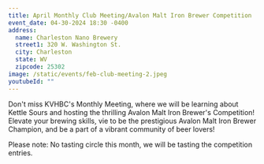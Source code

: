 ```yaml
---
title: April Monthly Club Meeting/Avalon Malt Iron Brewer Competition
event_date: 04-30-2024 18:30 -0400
address:
  name: Charleston Nano Brewery
  street1: 320 W. Washington St.
  city: Charleston
  state: WV
  zipcode: 25302
image: /static/events/feb-club-meeting-2.jpeg
youtubeId: ""
---
```

D﻿on't miss KVHBC's Monthly Meeting, where we will be learning about Kettle Sours and hosting the thrilling Avalon Malt Iron Brewer's Competition! Elevate your brewing skills, vie to be the prestigious Avalon Malt Iron Brewer Champion, and be a part of a vibrant community of beer lovers!

P﻿lease note: No tasting circle this month, we will be tasting the competition entries.